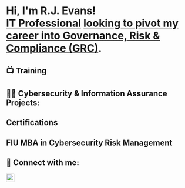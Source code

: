 <h1>Hi, I'm R.J. Evans! <br/><a href="https://github.com/rjfe23">IT Professional</a> <a href="https://www.linkedin.com/in/rj-evans/">looking to pivot my career into Governance, Risk & Compliance (GRC)</a>. 

<h2> 📺 Training </h2>


<h2>👨‍💻 Cybersecurity & Information Assurance Projects:</h2>



<h2> Certifications </h2>



<h2> FIU MBA in Cybersecurity Risk Management </h2>


<h2> 🤳 Connect with me:</h2>

[<img align="left" alt="R.J. Evans | LinkedIn" width="22px" src="https://cdn.jsdelivr.net/npm/simple-icons@v3/icons/linkedin.svg" />][linkedin]



[linkedin]: https://linkedin.com/in/rj-evans

<!--
**joshmadakor1/joshmadakor1** is a ✨ _special_ ✨ repository because its `README.md` (this file) appears on your GitHub profile.

Here are some ideas to get you started:

- 🔭 I’m currently working on ...
- 🌱 I’m currently learning ...
- 👯 I’m looking to collaborate on ...
- 🤔 I’m looking for help with ...
- 💬 Ask me about ...
- 📫 How to reach me: ...
- 😄 Pronouns: ...
- ⚡ Fun fact: ...
-->

